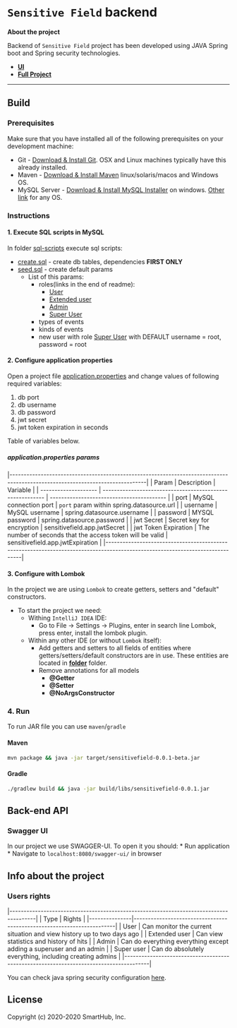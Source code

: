 `Sensitive Field` backend
===============
__About the project__

Backend of `Sensitive Field` project has been developed using JAVA Spring boot and Spring security technologies.

- __[UI](../sensitivefield-front)__
- __[Full Project](https://gitlab.com/m.nawrocki/sensitive-field)__
---


## Build

### Prerequisites

Make sure that you have installed all of the following prerequisites on your development machine:

* Git - [Download & Install Git](https://git-scm.com/downloads). OSX and Linux machines typically have this already installed.
* Maven - [Download & Install Maven](http://maven.apache.org/download.cgi) linux/solaris/macos and Windows OS.
* MySQL Server - [Download & Install MySQL Installer](https://dev.mysql.com/downloads/installer/) on windows. [Other link](https://dev.mysql.com/downloads/mysql/) for any OS.

### Instructions 

#### 1. Execute SQL scripts in MySQL
In folder [sql-scripts](sql-scripts) execute sql scripts:

+ [create.sql](sql-scripts/create.sql) - create db tables, dependencies **FIRST ONLY**
+ [seed.sql](sql-scripts/seed.sql) - create default params
  - List of this params:
    * roles(links in the end of readme):
      * [User]()
      * [Extended user]()
      * [Admin]()
      * [Super User]()
    * types of events
    * kinds of events
    * new user with role [Super User]() with DEFAULT username = root, password = root

#### 2. Configure application properties
Open a project file [application.properties](src/main/resources/application.properties) and change values of following required variables:
1.  db port
2.  db username
2.  db password
3.  jwt secret
4.  jwt token expiration in seconds

Table of variables below.
##### application.properties params

|------------------------------------------------------------------------------------------------------------------------------|
| Param                | Description                                               | Variable                                  |
| -------------------- | --------------------------------------------------------- | ----------------------------------------- |
| port                 | MySQL connection port                                     | `port` param within spring.datasource.url |
| username             | MySQL username                                            | spring.datasource.username                |
| password             | MYSQL password                                            | spring.datasource.password                |
| jwt Secret           | Secret key for encryption                                 | sensitivefield.app.jwtSecret              |
| jwt Token Expiration | The number of seconds that the access token will be valid | sensitivefield.app.jwtExpiration          |
|------------------------------------------------------------------------------------------------------------------------------|

#### 3. Configure with Lombok
In the project we are using `Lombok` to create getters, setters and "default" constructors.
+ To start the project we need:
    - Withing `IntelliJ IDEA` IDE:
        * Go to File -> Settings -> Plugins, enter in search line Lombok, press enter, install the lombok plugin.
    - Within any other IDE (or without `Lombok` itself):
        * Add getters and setters to all fields of entities where getters/setters/default constructors are in use. These entities are located in **[folder](src/main/java/com.hub.sensitivefield/model)** folder.
        * Remove annotations for all models
             * **@Getter**
             * **@Setter**
             * **@NoArgsConstructor**
### 4. Run

To run JAR file you can use `maven`/`gradle`

#### Maven
 
```sh
mvn package && java -jar target/sensitivefield-0.0.1-beta.jar
```
 
#### Gradle  

```sh
./gradlew build && java -jar build/libs/sensitivefield-0.0.1.jar 
```

## Back-end API

### Swagger UI
In our project we use SWAGGER-UI.
To open it you should:
    * Run application
    * Navigate to `localhost:8080/swagger-ui/` in browser

## Info about the project

### Users rights

|---------------------------------------------------------------------------------------|
| Type          | Rights                                                                |
|---------------|-----------------------------------------------------------------------|
| User          | Can monitor the current situation and view history up to two days ago |
| Extended user | Can view statistics and history of hits                               |
| Admin         | Can do everything everything except adding a superuser and an admin   |
| Super user    | Can do absolutely everything, including creating admins               |
|---------------------------------------------------------------------------------------|

You can check java spring security configuration [here](src/main/java/com.hub.sensitivefield/config/oAuth2Configuration/WebSecurityConfig).

## License
Copyright (c) 2020-2020 SmartHub, Inc.

